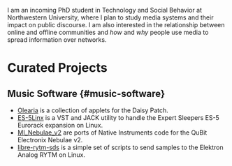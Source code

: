 I am an incoming PhD student in Technology and Social Behavior at
Northwestern University, where I plan to study media systems and
their impact on public discourse.  I am also interested in the
relationship between online and offline communities and _how_ and
_why_ people use media to spread information over networks.

# Curated Projects

## Music Software {#music-software}

-   [Olearia](https://github.com/CarlColglazier/Olearia) is a collection of applets for the Daisy Patch.
-   [ES-5Linx](https://github.com/CarlColglazier/ES-5Linx) is a VST and JACK utility to handle the Expert Sleepers ES-5 Eurorack expansion on Linux.
-   [MI\_Nebulae\_v2](https://github.com/CarlColglazier/MI%5FNebulae%5Fv2) are ports of Native Instruments code for the QuBit Electronix Nebulae v2.
-   [libre-rytm-sds](https://github.com/CarlColglazier/libre-rytm-sds) is a simple set of scripts to send samples to the Elektron Analog RYTM on Linux.
